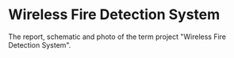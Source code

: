 # Wireless Fire Detection System

The report, schematic and photo of the term project "Wireless Fire Detection System".
